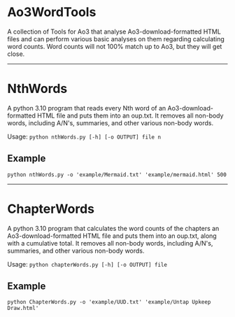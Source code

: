 # Ao3WordTools

A collection of Tools for Ao3 that analyse Ao3-download-formatted HTML files and can perform various basic analyses on them regarding calculating word counts. Word counts will not 100% match up to Ao3, but they will get close.

---

# NthWords
A python 3.10 program that reads every Nth word of an Ao3-download-formatted HTML file and puts them into an oup.txt. It removes all non-body words, including A/N's, summaries, and other various non-body words.

Usage: `python nthWords.py [-h] [-o OUTPUT] file n`



## Example
`python nthWords.py -o 'example/Mermaid.txt' 'example/mermaid.html' 500`


---

# ChapterWords
A python 3.10 program that calculates the word counts of the chapters an Ao3-download-formatted HTML file and puts them into an oup.txt, along with a cumulative total. It removes all non-body words, including A/N's, summaries, and other various non-body words.

Usage: `python chapterWords.py [-h] [-o OUTPUT] file`




## Example
`python ChapterWords.py -o 'example/UUD.txt' 'example/Untap Upkeep Draw.html'`